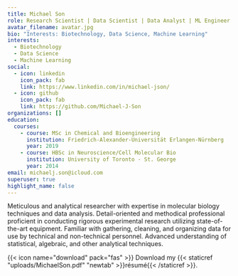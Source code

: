 ```yaml
---
title: Michael Son
role: Research Scientist | Data Scientist | Data Analyst | ML Engineer
avatar_filename: avatar.jpg
bio: "Interests: Biotechnology, Data Science, Machine Learning"
interests:
  - Biotechnology
  - Data Science
  - Machine Learning
social:
  - icon: linkedin
    icon_pack: fab
    link: https://www.linkedin.com/in/michael-json/
  - icon: github
    icon_pack: fab
    link: https://github.com/Michael-J-Son
organizations: []
education:
  courses:
    - course: MSc in Chemical and Bioengineering
      institution: Friedrich-Alexander-Universität Erlangen-Nürnberg
      year: 2019
    - course: HBSc in Neuroscience/Cell Molecular Bio
      institution: University of Toronto - St. George
      year: 2014
email: michaelj.son@icloud.com
superuser: true
highlight_name: false
---
```

Meticulous and analytical researcher with expertise in molecular biology techniques and data analysis. Detail-oriented and methodical professional proficient in conducting rigorous experimental research utilizing state-of-the-art equipment. Familiar with gathering, cleaning, and organizing data for use by technical and non-technical personnel. Advanced understanding of statistical, algebraic, and other analytical techniques.

{{< icon name="download" pack="fas" >}} Download my {{< staticref "uploads/MichaelSon.pdf" "newtab" >}}résumé{{< /staticref >}}.